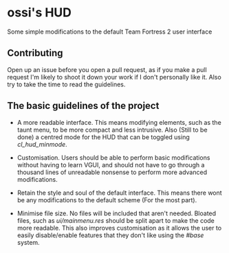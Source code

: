 # ossi's HUD
Some simple modifications to the default Team Fortress 2 user interface

## Contributing
Open up an issue before you open a pull request, as if you make a pull request I'm likely to shoot it down your work if I don't personally like it. Also try to take the time to read the guidelines.

## The basic guidelines of the project
* A more readable interface. This means modifying elements, such as the taunt menu, to be more compact and less intrusive. Also (Still to be done) a centred mode for the HUD that can be toggled using *cl_hud_minmode*.

* Customisation. Users should be able to perform basic modifications without having to learn VGUI, and should not have to go through a thousand lines of unreadable nonsense to perform more advanced modifications.

* Retain the style and soul of the default interface. This means there wont be any modifications to the default scheme (For the most part).

* Minimise file size. No files will be included that aren't needed. Bloated files, such as *ui/mainmenu.res* should be split apart to make the code more readable. This also improves customisation as it allows the user to easily disable/enable features that they don't like using the *#base* system.
